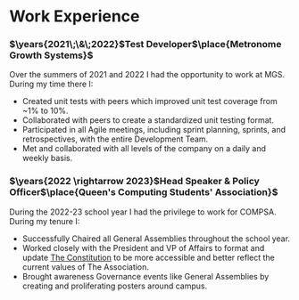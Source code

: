 # Work Experience

### $\years{2021\;\&\;2022}$Test Developer$\place{Metronome Growth Systems}$

Over the summers of 2021 and 2022 I had the opportunity to work at MGS. During
my time there I:

 - Created unit tests with peers which improved unit test coverage from ~1% to
   10%.
 - Collaborated with peers to create a standardized unit testing format. 
 - Participated in all Agile meetings, including sprint planning, sprints,
   and retrospectives, with the entire Development Team.
 - Met and collaborated with all levels of the company on a daily and weekly
   basis.

### $\years{2022 \rightarrow 2023}$Head Speaker & Policy Officer$\place{Queen's Computing Students' Association}$

During the 2022-23 school year I had the privilege to work for COMPSA. During
my tenure I:

 - Successfully Chaired all General Assemblies throughout the school year.
 - Worked closely with the President and VP of Affairs to format and update
   [The Constitution](https://github.com/Queen-s-COMPSA/Documentation) to be
   more accessible and better reflect the current values of The Association.
 - Brought awareness Governance events like General Assemblies by creating and
   proliferating posters around campus.

